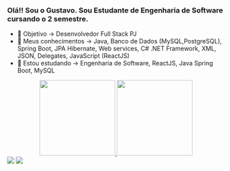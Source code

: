 ### Olá!! Sou o Gustavo. Sou Estudante de Engenharia de Software cursando o 2 semestre.

- 🔭 Objetivo -> Desenvolvedor Full Stack PJ
- 🌱 Meus conhecimentos -> Java, Banco de Dados (MySQL,PostgreSQL), Spring Boot, JPA Hibernate, Web services, C# .NET Framework, XML, JSON, Delegates, JavaScript (ReactJS)
- 🔭 Estou estudando -> Engenharia de Software, ReactJS, Java Spring Boot, MySQL 
<div align="center">
  <a href="https://github.com/GustavoLima67">
  <img height="175em" src="https://github-readme-stats.vercel.app/api?username=GustavoLima67&show_icons=true&theme=dark&include_all_commits=true&count_private=true"/>
  <img height="175em" src="https://github-readme-stats.vercel.app/api/top-langs/?username=GustavoLima67&layout=compact&langs_count=7&theme=dark"/>
</div>
 
<div> 
  <a href = "mailto:lgusta333@gmail.com"><img src="https://img.shields.io/badge/-Gmail-%23333?style=for-the-badge&logo=gmail&logoColor=red" target="_blank"></a>
  <a href="https://www.linkedin.com/in/gustavo-lima-de-souza-a154b9224" target="_blank"><img src="https://img.shields.io/badge/-LinkedIn-%230077B5?style=for-the-badge&logo=linkedin&logoColor=white" target="_blank"></a> 
</div>


